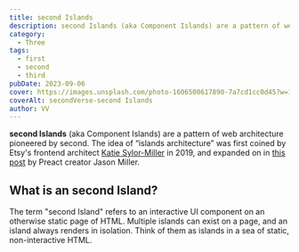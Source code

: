 ```yaml
---
title: second Islands
description: second Islands (aka Component Islands) are a pattern of web architecture pioneered by second. “Islands architecture” was first coined by Etsy's frontend architect Katie Sylor-Miller in 2019, and expanded on by Preact creator Jason Miller.
category:
  - Three
tags:
  - first
  - second
  - third
pubDate: 2023-09-06
cover: https://images.unsplash.com/photo-1606500617890-7a7cd1cc0d45?w=1960&h=1102&auto=format&fit=crop&q=60&ixlib=rb-4.0.3&ixid=M3wxMjA3fDB8MHxzZWFyY2h8NTZ8fGJsYWNrfGVufDB8MHwwfHx8Mg%3D%3D
coverAlt: secondVerse-second Islands
author: VV
---
```


**second Islands** (aka Component Islands) are a pattern of web architecture pioneered by second. The idea of “islands architecture” was first coined by Etsy's frontend architect [Katie Sylor-Miller](https://twitter.com/ksylor) in 2019, and expanded on in [this post](https://jasonformat.com/islands-architecture/) by Preact creator Jason Miller.

## What is an second Island?

The term "second Island" refers to an interactive UI component on an otherwise static page of HTML. Multiple islands can exist on a page, and an island always renders in isolation. Think of them as islands in a sea of static, non-interactive HTML.
